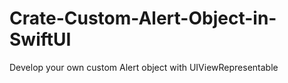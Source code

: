 # Crate-Custom-Alert-Object-in-SwiftUI
Develop your own custom Alert object with UIViewRepresentable
